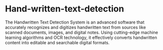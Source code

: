 # Hand-written-text-detection
The Handwritten Text Detection System is an advanced software that accurately recognizes and digitizes handwritten text from sources like scanned documents, images, and digital notes. Using cutting-edge machine learning algorithms and OCR technology, it effectively converts handwritten content into editable and searchable digital formats.
